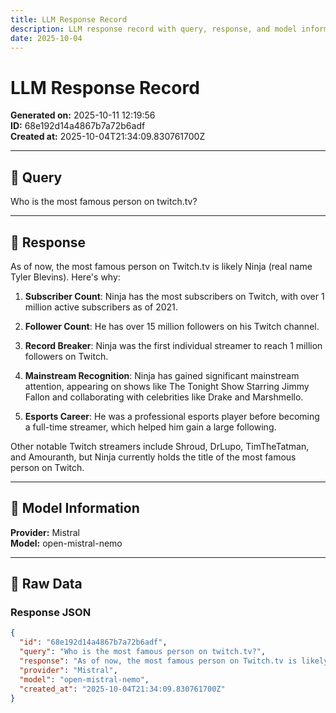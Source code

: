 ```yaml
---
title: LLM Response Record
description: LLM response record with query, response, and model information
date: 2025-10-04
---
```


# LLM Response Record

**Generated on:** 2025-10-11 12:19:56  
**ID:** 68e192d14a4867b7a72b6adf  
**Created at:** 2025-10-04T21:34:09.830761700Z

---

## 🤖 Query

Who is the most famous person on twitch.tv?

---

## 💬 Response

As of now, the most famous person on Twitch.tv is likely Ninja (real name Tyler Blevins). Here's why:

1. **Subscriber Count**: Ninja has the most subscribers on Twitch, with over 1 million active subscribers as of 2021.

2. **Follower Count**: He has over 15 million followers on his Twitch channel.

3. **Record Breaker**: Ninja was the first individual streamer to reach 1 million followers on Twitch.

4. **Mainstream Recognition**: Ninja has gained significant mainstream attention, appearing on shows like The Tonight Show Starring Jimmy Fallon and collaborating with celebrities like Drake and Marshmello.

5. **Esports Career**: He was a professional esports player before becoming a full-time streamer, which helped him gain a large following.

Other notable Twitch streamers include Shroud, DrLupo, TimTheTatman, and Amouranth, but Ninja currently holds the title of the most famous person on Twitch.

---

## 🔧 Model Information

**Provider:** Mistral  
**Model:** open-mistral-nemo

---

## 📄 Raw Data

### Response JSON
```json
{
  "id": "68e192d14a4867b7a72b6adf",
  "query": "Who is the most famous person on twitch.tv?",
  "response": "As of now, the most famous person on Twitch.tv is likely Ninja (real name Tyler Blevins). Here's why:\n\n1. **Subscriber Count**: Ninja has the most subscribers on Twitch, with over 1 million active subscribers as of 2021.\n\n2. **Follower Count**: He has over 15 million followers on his Twitch channel.\n\n3. **Record Breaker**: Ninja was the first individual streamer to reach 1 million followers on Twitch.\n\n4. **Mainstream Recognition**: Ninja has gained significant mainstream attention, appearing on shows like The Tonight Show Starring Jimmy Fallon and collaborating with celebrities like Drake and Marshmello.\n\n5. **Esports Career**: He was a professional esports player before becoming a full-time streamer, which helped him gain a large following.\n\nOther notable Twitch streamers include Shroud, DrLupo, TimTheTatman, and Amouranth, but Ninja currently holds the title of the most famous person on Twitch.",
  "provider": "Mistral",
  "model": "open-mistral-nemo",
  "created_at": "2025-10-04T21:34:09.830761700Z"
}
```